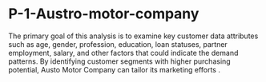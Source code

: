 # P-1-Austro-motor-company
The primary goal of this analysis is to examine key customer data attributes such as age, gender, profession, education, loan statuses, partner employment, salary, and other factors that could indicate the demand patterns. By identifying customer segments with higher purchasing potential, Austo Motor Company can tailor its marketing efforts .
